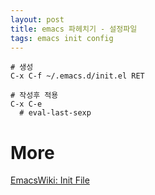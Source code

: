 ```yaml
---
layout: post
title: emacs 파헤치기 - 설정파일
tags: emacs init config
---
```


```
# 생성
C-x C-f ~/.emacs.d/init.el RET

# 작성후 적용
C-x C-e
  # eval-last-sexp
```

# More
[EmacsWiki: Init File](https://www.emacswiki.org/emacs/InitFile)
